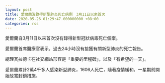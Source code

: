 ```yaml
---
layout: post
title: 愛爾蘭沒錄得新型肺炎死亡病例　3月11日以來首次
date: 2020-05-26 01:29:47.000000000 +08:00
categories: rss
---
```


愛爾蘭自3月11日以來首次沒有錄得新型冠狀病毒死亡個案。

愛爾蘭首席醫療官表示，過去24小時沒有接獲有關新型肺炎的死亡報告。

總理瓦拉德卡在社交網站形容是「重要的里程碑」，以及「有希望的一天」。

愛爾蘭累計2萬4千多人感染新型肺炎，1606人死亡，隨著疫情緩和，一星期前開始放寬封鎖措施。
